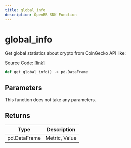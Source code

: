 ```yaml
---
title: global_info
description: OpenBB SDK Function
---
```


# global_info

Get global statistics about crypto from CoinGecko API like:

Source Code: [[link](https://github.com/OpenBB-finance/OpenBBTerminal/tree/main/openbb_terminal/cryptocurrency/overview/pycoingecko_model.py#L424)]

```python
def get_global_info() -> pd.DataFrame
```
## Parameters

This function does not take any parameters.

## Returns

| Type | Description |
| ---- | ----------- |
| pd.DataFrame | Metric, Value |

